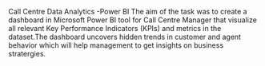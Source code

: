 Call Centre Data Analytics -Power BI
The aim of the task was to create a dashboard in Microsoft Power BI tool for Call Centre Manager that visualize all relevant Key Performance Indicators (KPIs) and metrics in the dataset.The dashboard uncovers hidden trends in customer and agent behavior which will help management to get insights on business stratergies.
